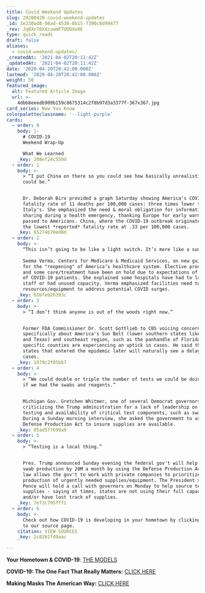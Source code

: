 ```yaml
---
title: Covid Weekend Updates
slug: 20200420-covid-weekend-updates
_id: 3e230ad8-98ad-4538-8b15-7390c8d99477
_rev: Jq8Xn76XXcuwmF7UDDXo8E
type: quick_reads
draft: false
aliases:
  - covid-weekend-updates/
_createdAt: '2021-04-02T20:11:42Z'
_updatedAt: '2021-04-02T20:11:42Z'
date: '2020-04-20T20:42:00.000Z'
lastmod: '2020-04-20T20:42:00.000Z'
weight: 50
featured_image:
  alt: Featured Article Image
  url: >-
    4dbb8eeedb909b159c8675314c2f8b97d3a3377f-367x367.jpg
card_series: Now You Know
colorpaletteclassname: '--light-purple'
cards:
  - order: 0
    body: |-
      # COVID-19  
      Weekend Wrap-Up

      What We Learned
    _key: 208ef24c550d
  - order: 1
    body: >-
      > “I put China on there so you could see how basically unrealistic this
      could be.”


      Dr. Deborah Birx provided a graph Saturday showing America's COVID-19
      fatality rate of 11 deaths per 100,000 cases: three times lower than
      Italy's. She emphasized the need & moral obligation for information
      sharing during a health emergency, thanking Europe for early warnings
      passed to Americans. China, where the COVID-19 outbreak originated, has
      the lowest *reported* fatality rate at .33 per 100,000 cases.
    _key: 65274b70ed8d
  - order: 2
    body: >-
      “This isn’t going to be like a light switch. It’s more like a sunrise.”  
        
      Seema Verma, Centers for Medicare & Medicaid Services, on new guidelines
      for the "reopening" of America’s healthcare system. Elective procedures
      and some care/treatment have been on hold due to expectations of a flood
      of COVID-19 patients. She explained some hospitals have had to lay off
      staff or had unused capacity. Verma emphasized facilities need to have the
      resources/equipment to address potential COVID surges.
    _key: b1bfeb26393c
  - order: 3
    body: >-
      > “I don’t think anyone is out of the woods right now.”


      Former FDA Commissioner Dr. Scott Gottlieb to CBS voicing concerns
      specifically about America's Sun Belt (lower southern states like Georgia
      and Texas) and southeast region, such as the panhandle of Florida, where
      specific counties are experiencing an uptick in cases. He said those
      states that entered the epidemic later will naturally see a delay in
      cases.
    _key: 1079c2f05bb7
  - order: 4
    body: >-
      > “We could double or triple the number of tests we could be doing daily,
      if we had the swabs and reagents.”


      Michigan Gov. Gretchen Whitmer, one of several Democrat governors
      criticizing the Trump administration for a lack of leadership on COVID-19
      testing and availability of critical test components, such as swabs.
      During a Sunday morning interview, she asked the government to use the
      Defense Production Act to insure supplies are available.
    _key: 05ad5f7699a9
  - order: 5
    body: >-
      > “Testing is a local thing.”


      Pres. Trump announced Sunday evening the federal gov't will help increase
      swab production by 20M a month by using the Defense Production Act; the
      law allows the gov't to work with private companies to prioritize the
      production of urgently needed supplies/equipment. The President said VP
      Pence will hold a call with governors on Monday to help source tests &
      supplies - saying at times, states are not using their full capacity
      and/or have lost track of supplies.
    _key: 7ef3c795fff1
  - order: 6
    body: >-
      Check out how COVID-19 is developing in your hometown by clicking through
      to our source page.
    citation: VIEW SOURCES
    _key: 2c0261fd9aac

---
```

**Your Hometown & COVID-19**: [THE MODELS](https://smarthernews.com/article/your-hometown-covid-19-what-to-expect-nationwide-and-in-your-community/)

**COVID-19: The One Fact That Really Matters:** [CLICK HERE](https://smarthernews.com/article/covid-19-the-one-fact-that-really-matters/)

**Making Masks The American Way:** [CLICK HERE](https://smarthernews.com/article/making-masks-the-american-way/)